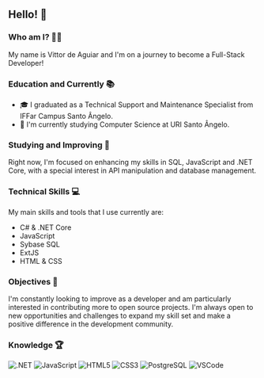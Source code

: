 ## Hello! 👋

### Who am I? 🐱‍👤
My name is Vittor de Aguiar and I'm on a journey to become a Full-Stack Developer!

### Education and Currently 📚
- 🎓 I graduated as a Technical Support and Maintenance Specialist from IFFar Campus Santo Ângelo.
- 📖 I'm currently studying Computer Science at URI Santo Ângelo.

### Studying and Improving 🎯
Right now, I'm focused on enhancing my skills in SQL, JavaScript and .NET Core, with a special interest in API manipulation and database management.

### Technical Skills 💻
My main skills and tools that I use currently are:
  - C# & .NET Core
  - JavaScript
  - Sybase SQL
  - ExtJS
  - HTML & CSS

### Objectives 🚀
I'm constantly looking to improve as a developer and am particularly interested in contributing more to open source projects. I'm always open to new opportunities and challenges to expand my skill set and make a positive difference in the development community.

### Knowledge 🏆
![.NET](https://img.shields.io/badge/.NET-512BD4?style=for-the-badge&logo=dotnet&logoColor=white)
![JavaScript](https://img.shields.io/badge/JavaScript-F7DF1E?style=for-the-badge&logo=javascript&logoColor=black)
![HTML5](https://img.shields.io/badge/HTML5-E34F26?style=for-the-badge&logo=html5&logoColor=white)
![CSS3](https://img.shields.io/badge/CSS3-1572B6?style=for-the-badge&logo=css3&logoColor=white)
![PostgreSQL](https://img.shields.io/badge/PostgreSQL-316192?style=for-the-badge&logo=postgresql&logoColor=white)
![VSCode](https://img.shields.io/badge/Visual_Studio_Code-0078D4?style=for-the-badge&logo=visual%20studio%20code&logoColor=white)
